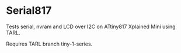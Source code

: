 # Serial817
Tests serial, nvram and LCD over I2C on ATtiny817 Xplained Mini using TARL.

Requires TARL branch tiny-1-series.
